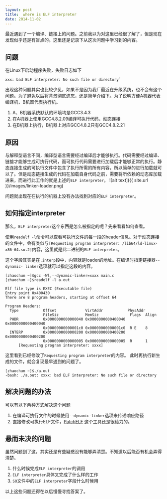 ```yaml
---
layout: post
title:  where is ELF interpreter
date: 2014-11-02
---
```


最近遇到了一个编译、链接上的问题。之前我以为对这里已经很了解了，但是现在发现似乎还是有盲点的。这里还是记录下从这次问题中学习到的内容。

## 问题
在Linux下启动程序失败，失败日志如下

	xxx: bad ELF interpreter: No such file or directory`

出现这种问题其实也比较少见，如果不是因为我厂最近在升级系统，也不会有这个问题。为了避免以后将背景彻底遗忘，还是简单介绍下。为了说明方便A机器代表编译机，B机器代表执行机。

1. A、B机器系统默认的环境均是GCC3.4.3
2. 在A机器上使用GCC4.8.2.09编译可执行代码，动态连接
3. 在B机器上执行，B机器上对应GCC4.8.2只有GCC4.8.2.21

## 原因
与解释型语言不同，编译型语言需要经过编译后才能够执行。代码需要经过编译、链接才能够生成可执行代码，而可执行代码需要进行加载后才能够正常的执行。静态连接生成的可执行文件中包含了执行所需的所有内容，所以简单的进行加载就可以了。但是动态链接生成的代码在加载自身代码之前，需要将所依赖的动态库加载进来，而进行此工作的就是上述的`ELF interpreter`。
![alt text]({{ site.url }}/images/linker-loader.png)

问题就出现在在执行的机器上没有办法找到对应的`ELF interpreter`。

## 如何指定interpreter
那么，`ELF interpreter`这个东西是怎么被指定的呢？先来看看如何查看。

使用`readelf -l`命令可以查看可执行文件的每一段的header信息。对于动态连接的文件中，会有类似与`[Requesting program interpreter: /lib64/ld-linux-x86-64.so.2]`内容，这里就是此二进制的`ELF interpreter`。

这个字段其实是在`.interp`段中，内容就是loader的地址。在编译时指定链接器`--dynamic-
linker`选项就可以指定这段的内容。

	[zhaochun ~]$gcc -Wl,--dynamic-linker=xxxx main.c
	[zhaochun ~]$readelf -l a.out
	
	Elf file type is EXEC (Executable file)
	Entry point 0x400430
	There are 8 program headers, starting at offset 64
	
	Program Headers:
	  Type           Offset             VirtAddr           PhysAddr
	                 FileSiz            MemSiz              Flags  Align
	  PHDR           0x0000000000000040 0x0000000000400040 0x0000000000400040
	                 0x00000000000001c0 0x00000000000001c0  R E    8
	  INTERP         0x0000000000000200 0x0000000000400200 0x0000000000400200
	                 0x0000000000000005 0x0000000000000005  R      1
	      [Requesting program interpreter: xxxx]

这里看到已经修改了`Requesting program interpreter`的内容。
此时再执行新生成的文件，就会复现最早遇到的问题了。

	[zhaochun ~]$./a.out
	-bash: ./a.out: xxxx: bad ELF interpreter: No such file or directory

## 解决问题的办法
可以有以下两种方式解决这个问题

1. 在编译可执行文件的时候使用`--dynamic-linker`选项来传递响应路径
2. 直接修改可执行ELF文件，[PatchELF](http://nixos.org/patchelf.html) 这个工具还是很给力的。

## 悬而未决的问题
虽然问题到了这，其实还是有些疑惑没有能够弄清楚。不知道以后能否有机会弄得清楚。

1. 什么时候完成`ELF interpreter`的调用
2. `ELF interpreter`具体又完成了什么样的工作
3. `SO`文件中的`ELF interpreter`字段什么时候用

以上这些问题还得在以后慢慢寻找答案了。